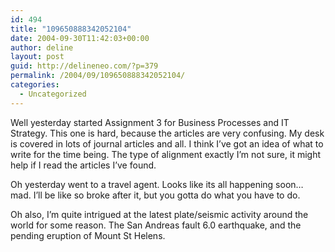```yaml
---
id: 494
title: "109650888342052104"
date: 2004-09-30T11:42:03+00:00
author: deline
layout: post
guid: http://delineneo.com/?p=379
permalink: /2004/09/109650888342052104/
categories:
  - Uncategorized
---
```

Well yesterday started Assignment 3 for Business Processes and IT Strategy. This one is hard, because the articles are very confusing. My desk is covered in lots of journal articles and all. I think I&#8217;ve got an idea of what to write for the time being. The type of alignment exactly I&#8217;m not sure, it might help if I read the articles I&#8217;ve found.

Oh yesterday went to a travel agent. Looks like its all happening soon&#8230; mad. I&#8217;ll be like so broke after it, but you gotta do what you have to do.

Oh also, I&#8217;m quite intrigued at the latest plate/seismic activity around the world for some reason. The San Andreas fault 6.0 earthquake, and the pending eruption of Mount St Helens.
